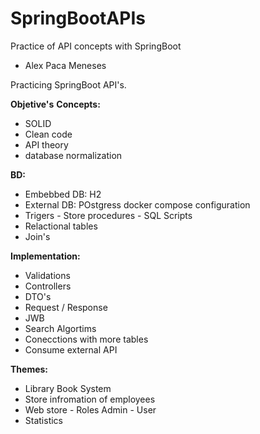 # SpringBootAPIs
Practice of API concepts with SpringBoot
- Alex Paca Meneses

Practicing SpringBoot API's.

**Objetive's**
**Concepts:**
  - SOLID
  - Clean code
  - API theory
  - database normalization

**BD:**
  - Embebbed DB: H2
  - External DB: POstgress docker compose configuration
  - Trigers - Store procedures - SQL Scripts
  - Relactional tables
  - Join's

**Implementation:**
  - Validations
  - Controllers
  - DTO's
  - Request / Response
  - JWB
  - Search Algortims
  - Conecctions with more tables
  - Consume external API

**Themes:**
- Library Book System
- Store infromation of employees
- Web store - Roles Admin - User
- Statistics
